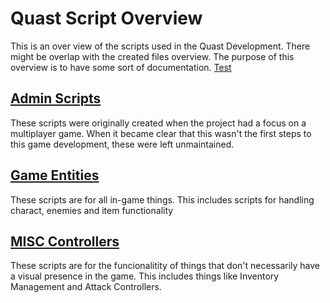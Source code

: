# Quast Script Overview
This is an over view of the scripts used in the Quast Development. There might be overlap with the created files overview. The purpose of this overview is to have some sort of documentation.
[Test](Script_Source/test.md)


## [Admin Scripts](Script_Source/Admin_Scripts.md)
These scripts were originally created when the project had a focus on a multiplayer game. When it became clear that this wasn't the first steps to this game development, these were left unmaintained.

## [Game Entities](Script_Source/Game_Entities.md)
These scripts are for all in-game things. This includes scripts for handling charact, enemies and item functionality

## [MISC Controllers](Script_Source/Misc_Controllers.md)
These scripts are for the funcionalitity of things that don't necessarily have a visual presence in the game. This includes things like Inventory Management and Attack Controllers.


